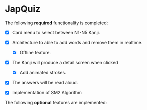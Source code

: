 # JapQuiz


The following **required** functionality is completed:

* [x] Card menu to select between N1-N5 Kanji.
* [x] Architecture to able to add words and remove them in realtime.
  * [x] Offline feature.
* [x] The Kanji will produce a detail screen when clicked
  * [x] Add animated strokes.
* [x] The answers will be read aloud.
* [x] Implementation of SM2 Algorithm


The following **optional** features are implemented:
